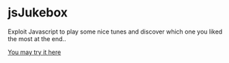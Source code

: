 # jsJukebox
Exploit Javascript to play some nice tunes and discover which one you liked the most at the end..

[You may try it here](http://dev.eng.gr/html/JS/jsJukebox/)
